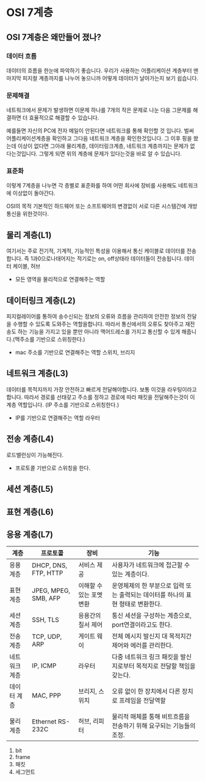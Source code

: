 # OSI 7계층

## OSI 7계층은 왜만들어 졌나?

### 데이터 흐름
데이터의 흐름을 한눈에 파악하기 좋습니다. 우리가 사용하는 어플리케이션 계층부터 맨 마지막 피지컬 계층까지를 나누어 놓으니까 어떻게 데이터가 날아가는지 보기 쉽습니다.

### 문제해결
네트워크에서 문제가 발생하면 이문제 하나를 7개의 작은 문제로 나눈 다음 그문제를 해결하면 더 효율적으로 해결할 수 있습니다.

예를들면 자신의 PC에 전자 메일이 안된다면 네트워크를 통해 확인할 것 입니다. 벌써 어플리케이션계층을 확인하고 그다음 네트워크 계층을 확인한것입니다. 그 이후 핑을 쐈는데 이상이 없다면 그아래 물리계층, 데이터링크계층, 네트워크 계층까지는 문제가 없다는것입니다. 그렇게 되면 위의 계층에 문제가 있다는것을 바로 알 수 있습니다.

### 표준화
이렇계 7계층을 나누면 각 층별로 표준화를 하여 어떤 회사에 장비를 사용해도 네트워크에 이상없이 돌아간다.



OSI의 목적
기본적인 하드웨어 또는 소프트웨어의 변경없이 서로 다른 시스템간에 개방 통신을 위한것이다.




## 물리 계층(L1)
여기서는 주로 전기적, 기계적, 기능적인 특성을 이용해서 통신 케이블로 데이터를 전송합니다. 즉 1과0으로나태어지는 적기로는 on, off상태라 데이터들이 전송됩니다.
데이터 케이블, 허브
* 모든 영역을 물리적으로 연결해주는 역할
## 데이터링크 계층(L2)
피지컬레이어를 통하여 송수신되는 정보의 오류와 흐름을 관리하여 안전한 정보의 전달을 수행할 수 있도록 도와주는 역할을합니다. 따라서 통신에서의 오류도 찾아주고 재전송도 하는 기능을 가지고 있을 뿐만 아니라 맥어드레스를 가지고 통신할 수 있게 해줍니다.(맥주소를 기반으로 스위칭한다.)
* mac 주소를 기반으로 연결해주는 역할
스위치, 브리지
## 네트워크 계층(L3)
데이터를 목적지까지 가장 안전하고 빠르게 전달해야합니다. 보통 이것을 라우팅이라고 합니다. 따라서 경로를 선태갛고 주소를 정하고 경로에 따라 패킷을 전달해주는것이 이계층 역할입니다. (IP 주소를 기반으로 스위칭한다.)
* IP를 기반으로 연결해주는 역할
라우터
## 전송 계층(L4)
로드밸런싱이 가능해진다.
* 프로토콜 기반으로 스위칭을 한다.
## 세션 계층(L5)
## 표현 계층(L6)
## 응용 계층(L7)



|계층 |프로토콜|장비|기능|
|-|-|-|-|
|응용 계층 |DHCP, DNS, FTP, HTTP  |서비스 제공 |사용자가 네트워크에 접근할 수 있는 계층이다.|
| 표현 계층 | JPEG, MPEG, SMB, AFP | 이해할 수 있는 포멧 변환|운영체제의 한 부분으로 입력 또는 출력되는 데이터를 하나의 표현 형태로 변환한다.|
|세션 계층 | SSH, TLS|응용간의 질서 제어 |통신 세션을 구성하는 계층으로, port연결이라고도 한다.|
| 전송 계층 | TCP, UDP, ARP|게이트 웨이 |전체 메시지 발신지 대 목적지간 제어와 에러를 관리한다.|
|네트워크 계층 | IP, ICMP|라우터|다중 네트워크 링크 패킷을 발신지로부터 목적지로 전달할 책임을 갖는다.|
|데이터 계층 | MAC, PPP|브리지, 스위치 |오류 없이 한 장치에서 다른 장치로 프레임을 전달역할|
|물리 계층 | Ethernet RS-232C|허브, 리피터|물리적 매체를 통해 비트흐름을 전송하기 위해 요구되는 기능들의 조정.|


1. bit
2. frame
3. 패킷
4. 세그먼트